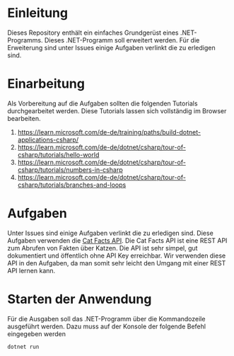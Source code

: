# Einleitung
Dieses Repository enthält ein einfaches Grundgerüst eines .NET-Programms. Dieses .NET-Programm soll erweitert werden. Für die Erweiterung sind unter Issues einige Aufgaben verlinkt die zu erledigen sind.

# Einarbeitung
Als Vorbereitung auf die Aufgaben sollten die folgenden Tutorials durchgearbeitet werden. Diese Tutorials lassen sich vollständig im Browser bearbeiten.
1. https://learn.microsoft.com/de-de/training/paths/build-dotnet-applications-csharp/
2. https://learn.microsoft.com/de-de/dotnet/csharp/tour-of-csharp/tutorials/hello-world
3. https://learn.microsoft.com/de-de/dotnet/csharp/tour-of-csharp/tutorials/numbers-in-csharp
4. https://learn.microsoft.com/de-de/dotnet/csharp/tour-of-csharp/tutorials/branches-and-loops

# Aufgaben
Unter Issues sind einige Aufgaben verlinkt die zu erledigen sind. Diese Aufgaben verwenden die [Cat Facts API](catfact.ninja/). Die Cat Facts API ist eine REST API zum Abrufen von Fakten über Katzen. Die API ist sehr simpel, gut dokumentiert und öffentlich ohne API Key erreichbar. Wir verwenden diese API in den Aufgaben, da man somit sehr leicht den Umgang mit einer REST API lernen kann.

# Starten der Anwendung
Für die Ausgaben soll das .NET-Programm über die Kommandozeile ausgeführt werden. Dazu muss auf der Konsole der folgende Befehl eingegeben werden
```bash
dotnet run
```